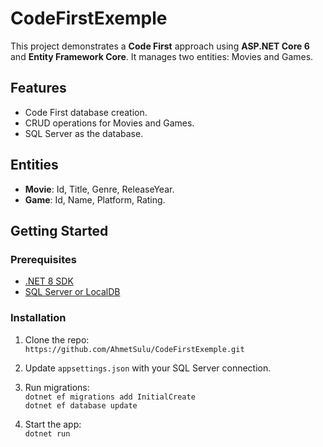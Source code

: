 # CodeFirstExemple

This project demonstrates a **Code First** approach using **ASP.NET Core 6** and **Entity Framework Core**. It manages two entities: Movies and Games.

## Features
- Code First database creation.
- CRUD operations for Movies and Games.
- SQL Server as the database.

## Entities
- **Movie**: Id, Title, Genre, ReleaseYear.
- **Game**: Id, Name, Platform, Rating.

## Getting Started

### Prerequisites
- [.NET 8 SDK](https://dotnet.microsoft.com/download/dotnet/8.0)
- [SQL Server or LocalDB](https://docs.microsoft.com/en-us/sql/database-engine/configure-windows/sql-server-2019-setup?view=sql-server-ver15)

### Installation
1. Clone the repo:  
   `https://github.com/AhmetSulu/CodeFirstExemple.git`

2. Update `appsettings.json` with your SQL Server connection.

3. Run migrations:  
   `dotnet ef migrations add InitialCreate`  
   `dotnet ef database update`

4. Start the app:  
   `dotnet run`
